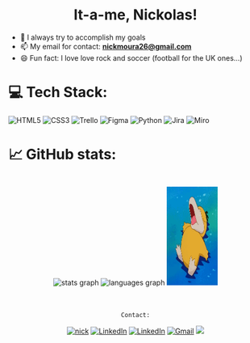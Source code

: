 <h1 align="center"> It-a-me, Nickolas!</h1>

- 🎯 I always try to accomplish my goals
- 📫 My email for contact: **nickmoura26@gmail.com**
- 😄 Fun fact: I love love rock and soccer (football for the UK ones...)

# 💻 Tech Stack:

![HTML5](https://img.shields.io/badge/html5-%23E34F26.svg?style=for-the-badge&logo=html5&logoColor=white) ![CSS3](https://img.shields.io/badge/css3-%231572B6.svg?style=for-the-badge&logo=css3&logoColor=white) ![Trello](https://img.shields.io/badge/Trello-%23026AA7.svg?style=for-the-badge&logo=Trello&logoColor=white) ![Figma](https://img.shields.io/badge/Figma-F24E1E?style=for-the-badge&logo=figma&logoColor=white) ![Python](https://img.shields.io/badge/Python-FFD43B?style=for-the-badge&logo=python&logoColor=blue) ![Jira](https://img.shields.io/badge/Jira-0052CC?style=for-the-badge&logo=Jira&logoColor=white) ![Miro](https://img.shields.io/badge/Miro-F7C922?style=for-the-badge&logo=Miro&logoColor=050036)


# 📈 GitHub stats:
<br clear="both">
<div align="center">
  <img src="https://github-readme-stats-sigma-five.vercel.app/api?hide_title=false&hide_rank=false&show_icons=true&include_all_commits=true&count_private=true&disable_animations=false&theme=dracula&locale=en&hide_border=false&username=nickmoura" height="150" alt="stats graph"  />
  <img src="https://github-readme-stats-sigma-five.vercel.app/api/top-langs?locale=en&hide_title=false&layout=compact&card_width=320&langs_count=5&theme=dracula&hide_border=false&username=nickmoura" height="150" alt="languages graph"  />
        <img width="20%" height="195px" src="https://raw.githubusercontent.com/nickmoura/nickmoura/main/JTHf.gif" width="100%"/>
</div>
<br clear="both">

##

<div align="center"> 

```Contact:```

[![nick]( https://img.shields.io/github/followers/nickmoura?label=follow&style=social)]((https://github.com/nickmoura/NickMoura)) <a href="https://open.spotify.com/user/12177611595"><img src="https://img.shields.io/badge/Nick-05122A.svg?style=plastic&logo=spotify&logoColor=green" alt="LinkedIn"/></a> <a href="https://www.linkedin.com/in/nickmoura/"><img src="https://img.shields.io/badge/Nick-05122A.svg?style=plastic&logo=linkedin&logoColor=blue" alt="LinkedIn"/></a> </a> <a href="mailto:nickmoura26@gmail.com"><img img src="https://img.shields.io/badge/Nick-05122A.svg?style=plastic&logo=gmail&logoColor=red" alt="Gmail"/></a>
<a href="http://discordapp.com/users/NickMoura#1723"><img src="https://img.shields.io/badge/Nick-05122A.svg?style=plastic&logo=discord&logoColor=blue" /></a>

</div>

<br>
